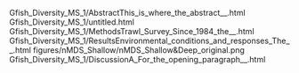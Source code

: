 Gfish_Diversity_MS_1/AbstractThis_is_where_the_abstract__.html
Gfish_Diversity_MS_1/untitled.html
Gfish_Diversity_MS_1/MethodsTrawl_Survey_Since_1984_the__.html
Gfish_Diversity_MS_1/ResultsEnvironmental_conditions_and_responses_The__.html
figures/nMDS_Shallow/nMDS_Shallow&Deep_original.png
Gfish_Diversity_MS_1/DiscussionA_For_the_opening_paragraph__.html